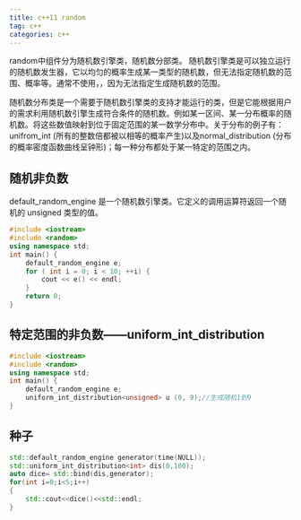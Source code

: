 ```yaml
---
title: c++11 random
tag: c++
categories: c++
---
```

random中组件分为随机数引擎类，随机数分部类。
随机数引擎类是可以独立运行的随机数发生器，它以均匀的概率生成某一类型的随机数，但无法指定随机数的范围、概率等。通常不使用，，因为无法指定生成随机数的范围。
<!--more-->
随机数分布类是一个需要于随机数引擎类的支持才能运行的类，但是它能根据用户的需求利用随机数引擎生成符合条件的随机数。例如某一区间、某一分布概率的随机数。将这些数值映射到位于固定范围的某一数学分布中。关于分布的例子有：unifrom_int (所有的整数倍都被以相等的概率产生)以及normal_distribution (分布的概率密度函数曲线呈钟形)；每一种分布都处于某一特定的范围之内。

## 随机非负数
default_random_engine 是一个随机数引擎类。它定义的调用运算符返回一个随机的 unsigned 类型的值。
```cpp
#include <iostream>
#include <random>
using namespace std;
int main() {
    default_random_engine e;
    for ( int i = 0; i < 10; ++i) {
        cout << e() << endl;
    }
    return 0;
}
```
## 特定范围的非负数——uniform_int_distribution
```cpp
#include <iostream>
#include <random>
using namespace std;
int main() {
    default_random_engine e;
    uniform_int_distribution<unsigned> u (0, 9);//生成随机1到9
}
```
## 种子
```cpp
std::default_random_engine generator(time(NULL));  
std::uniform_int_distribution<int> dis(0,100);  
auto dice= std::bind(dis,generator);  
for(int i=0;i<5;i++)  
{  
    std::cout<<dice()<<std::endl;  
} 
```

